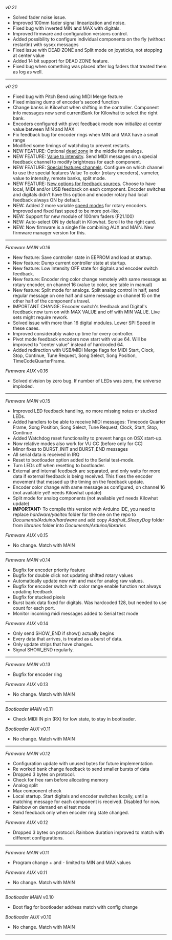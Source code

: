 *v0.21*
- Solved fader noise issue.
- Improved 100mm fader signal linearization and noise.
- Fixed bug with inverted MIN and MAX with digitals.
- Improved firmware and configuration versions control.
- Added possibility to configure individual components on the fly (without restartin) with sysex messages
- Fixed issue with DEAD ZONE and Split mode on joysticks, not stopping at center value
- Added 14 bit support for DEAD ZONE feature.
- Fixed bug when something was placed after log faders that treated them as log as well.


---
*v0.20*
- Fixed bug with Pitch Bend using MIDI Merge feature
- Fixed missing dump of encoder's second function
- Change banks in Kilowhat when shifting in the controller. Component info messages now send currentBank for Kilowhat to select the right bank.
- Encoders configured with pivot feedback mode now initialize at center value between MIN and MAX
- Fix feedback bug for encoder rings when MIN and MAX have a small range
- Modified some timings of watchdog to prevent restarts.
- NEW FEATURE: Optional [dead zone](https://docs.google.com/document/d/13jk2V8_aGEV3KC9KqYWe2OicseXhESRUln3eTYHGY6o/edit#bookmark=id.pmkbazse6x5h) in the middle for analogs.
- NEW FEATURE: [Value to intensity](https://docs.google.com/document/d/13jk2V8_aGEV3KC9KqYWe2OicseXhESRUln3eTYHGY6o/edit#bookmark=id.nj3a15nyemqx). Send MIDI messages on a special feedback channel to modify brightness for each component.
- NEW FEATURE: [Special features channels](https://docs.google.com/document/d/13jk2V8_aGEV3KC9KqYWe2OicseXhESRUln3eTYHGY6o/edit#bookmark=id.1abxvh1ar05x). Configure on which channel to use the special features Value To color (rotary encoders), vumeter, value to intensity, remote banks, split mode.
- NEW FEATURE: [New options for feedback sources](https://docs.google.com/document/d/13jk2V8_aGEV3KC9KqYWe2OicseXhESRUln3eTYHGY6o/edit#bookmark=id.urfnii3oa3jq). Choose to have local, MIDI and/or USB feedback on each component. Encoder switches and digitals didn't have this option and encoder rotary had local feedback always ON by default.
- NEW: Added 2 more variable [speed modes](https://docs.google.com/document/d/13jk2V8_aGEV3KC9KqYWe2OicseXhESRUln3eTYHGY6o/edit#bookmark=id.ea6z1a44glcp) for rotary encoders. Improved and fixed fast speed to be more pot-like.
- NEW: Support for new module of 100mm faders (F21.100)
- NEW: Auto-select ON by default in Kilowhat. Scroll to the right card.
- NEW: Now firmware is a single file combining AUX and MAIN. New firmware manager version for this.
---

*Firmware MAIN*
v0.16
- New feature: Save controller state in EEPROM and load at startup.
- New feature: Dump current controller state at startup.
- New feature: Low Intensity OFF state for digitals and encoder switch feedback.
- New feature: Encoder ring color change remotely with same message as rotary encoder, on channel 16 (value to color, see table in manual)
- New feature: Split mode for analogs. Split analog control in half, send regular message on one half and same message on channel 15 on the other half of the component's travel.
- IMPORTANT CHANGE: Encoder switch's feedback and Digital's feedback now turn on with MAX VALUE and off with MIN VALUE. Live sets might require rework.
- Solved issue with more than 16 digital modules. Lower SPI Speed in these cases.
- Improved considerably wake up time for every controller.
- Pivot mode feedback encoders now start with value 64. Will be improved to "center value" instead of hardcoded 64.
- Added redirection with USB/MIDI Merge flags for MIDI Start, Clock, Stop, Continue, Tune Request, Song Select, Song Position, TimeCodeQuarterFrame.

*Firmware AUX*
v0.16
- Solved division by zero bug. If number of LEDs was zero, the universe imploded.

-------------

*Firmware MAIN*
v0.15
- Improved LED feedback handling, no more missing notes or stucked LEDs.
- Added handlers to be able to receive MIDI messages: Timecode Quarter Frame, Song Position, Song Select, Tune Request, Clock, Start, Stop, Continue
- Added Watchdog reset functionality to prevent hangs on OSX start-up.
- Now relative modes also work for VU CC (before only for CC)
- Minor fixes to BURST_INIT and BURST_END messages
- All serial data is received in IRQ 
- Reset to bootloader option added to the Serial test-mode.
- Turn LEDs off when resetting to bootloader.
- External and internal feedback are separated, and only waits for more data if external feedback is being received. This fixes the encoder movement that messed up the timing on the feedback update.
- Encoder color change with same message as configured, on channel 16 (not available yet! needs Kilowhat update)
- Split mode for analog components (not available yet! needs Kilowhat update)
- **IMPORTANT:** To compile this version with Arduino IDE, you need to replace *hardware/yaeltex* folder for the one on the repo to *Documents/Arduino/hardware* and add copy *Adafruit_SleepyDog* folder from *libraries* folder into *Documents/Arduino/libraries*

*Firmware AUX*
v0.15
- No change. Match with MAIN

-------------

*Firmware MAIN*
v0.14
- Bugfix for encoder priority feature
- Bugfix for double click not updating shifted rotary values
- Automatically update new min and max for analog raw values.
- Bugfix for encoder switch with color range enable function not always updating feedback
- Bugfix for stucked pixels
- Burst bank data fixed for digitals. Was hardcoded 128, but needed to use count for each port.
- Monitor incoming midi messages added to Serial test mode

*Firmware AUX*
v0.14
- Only send SHOW_END if show() actually begins
- Every data that arrives, is treated as a burst of data. 
- Only update strips that have changes.
- Signal SHOW_END regularly.

-------------

*Firmware MAIN*
v0.13
- Bugfix for encoder ring

*Firmware AUX*
v0.13
- No change. Match with MAIN

-------------

*Bootloader MAIN*
v0.11
- Check MIDI IN pin (RX) for low state, to stay in bootloader.

*Bootloader AUX*
v0.11
- No change. Match with MAIN

-------------

*Firmware MAIN*
v0.12
- Configuration update with unused bytes for future implementation
- Re worked bank change feedback to send smaller bursts of data 
- Dropped 3 bytes on protocol.
- Check for free ram before allocating memory
- Analog split
- Max component check
- Local startup. Start digitals and encoder switches locally, until a matching message for each component is received. Disabled for now.
- Rainbow on demand en el test mode
- Send feedback only when encoder ring state changed.

*Firmware AUX*
v0.12
- Dropped 3 bytes on protocol. Rainbow duration improved to match with different configurations.

-------------

*Firmware MAIN*
v0.11
- Program change + and - limited to MIN and MAX values

*Firmware AUX*
v0.11
- No change. Match with MAIN

-------------

*Bootloader MAIN*
v0.10
- Boot flag for bootloader address match with config change

*Bootloader AUX*
v0.10
- No change. Match with MAIN

-------------
